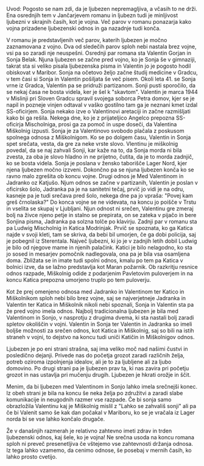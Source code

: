 Uvod:
Pogosto se nam zdi, da je ljubezen nepremagljiva, a včasih to ne drži. Ena osrednjih tem v Jančarjevem romanu in ljubezn tudi je minljivost ljubezni v skrajnih časih, kot je vojna. Več parov v romanu ponazarja kako vojna prizadene ljubezenski odnos in ga nazadnje tudi konča.

V romanu je predstavljenih več parov, katerih ljubezen je močno zaznamovana z vojno. Dva od sledečih parov sploh nebi nastala brez vojne, vsi pa so zaradi nje neuspešni. Osrednji par romana sta Valentin Gorjan in Sonja Belak. Njuna ljubezen se začne pred vojno, ko je Sonja še v gimnaziji, takrat sta si veliko pisala ljubezenska pisma in Valentin jo je pogosto hodil obiskovat v Maribor. Sonja na očetovo željo začne študij medicine v Gradcu, v tem časi si Sonja in Valentin pošiljata še več pisem. Okoli leta 41. se Sonja vrne iz Gradca, Valentin pa se pridruži partizanom. Sonji pusti sporočilo, da se nekaj časa ne bosta videla, ker je šel k "skavtom". Valentin je marca 1944 v Mislinji pri Sloven Gradcu spravil svojega soborca Petra domov, kjer se je napil in pozneje vinjen odtaval v vaško gostilno tam ga je neznani kmet izdal SS-oficirjem. Sonja nekako izve o Valentinovi aretaciji in začne razmišljati kako bi ga rešila. Nekega dne, ko je z prijateljico Angelco prepozna SS-oficirja Mischolniga, prosi ga za pomoč in uspe doseči, da Valentina Miškolnig izpusti. Sonja je za Valentinovo svobodo plačala z poskusom spolnega odnosa z Miškolnigom.  Ko se po dolgem času, Valentin in Sonja spet srečata, vesta, da gre za neke vrste slovo. Vlentinu je miškolnig povedal, da se naj zahvali Sonji, kar kaže na to, da Sonja morda ni bila zvesta, za oba je slovo hladno in ne prijetno, čutita, da je to morda zadnjič, ko se bosta videla. Sonja je poslana v žensko taborišče Lager Nord, kjer njena ljubezen močno izzveni. Dokončno pa se njuna ljubezen konča ko se ravno malo zgrešita ob koncu vojne. Drugi odnos je Med Valentinom in Jadranko oz Katjušo. Njum odnos se začne v partizanih, Valentin je poslan v oficirsko šolo, Jadranka pa je na sanitetni tečaj, prvič jo vidi je na odru, kasneje pa je tudi srečava pred šolo, nekega dne pa jo vpraša: "Povej kam greš črnolaska?" Do konca vojne se ne videvata, na koncu jo poišče v Trstu in vselita se skupaj v Ljubljani. Njun odnost ni srečen, Valentinu gre zmeraj bolj na živce njeno petje in stalno se prepirata, on se zateka v pijačo in bere Sonjina pisma, Jadranka pa solzna tolče po klavirju. Zadnji par v romanu sta pa Ludwig Mischolnig in Katica Modrinjak. Prvič se spoznata, ko ga Katica najde v svoji kleti, tam se skriva, da bebi bil umorjen, če ga dobi policija, saj je pobegnil iz Sterentala. Največ ljubezni, ki jo je v zadnjih letih dobil Ludwig je bilo od njegove mame in njenih palačink. Katici je bilo nelagodno, ko sta jo sosed in mesarjev pomočnik nadlegovala, ona pa je bila vsa osamljena doma. Zbližata se in imate tudi spolni odnos, kmalu po tem pa Katica v bolnici izve, da se lažno predstavlja kot Maran požarnik. Ob razkritju resnice odnos razpade, Miškolnig odide z podarjenim Pavletovim puloverjem in na koncu Katica prepozna umorjeno truplo po tem puloverju.

Kot že prej omenjeno odnosa med Jadranko in Valentinom ter Katico in Miškolnikom sploh nebi bilo brez vojne, saj se najverjetneje Jadranka in Valentin ter Katica in Miškolnik nikoli nebi spoznali, Sonja in Valentin sta pa že pred vojno imela odnos. Najbolj tradicionalna ljubezen je bila med Valentinom in Sonjo, v nasprotju z drugima dvema, ki sta nastali bolj zaradi spletov okoliščin v vojni. Valentin in Sonja ter Valentin in Jadranka so imeli boljše možnosti za srečen odnos, kot Katica in Miškolnig,  saj so bili na istih straneh v vojni, to dejstvo na koncu tudi uniči Katičin in Miškolnigov odnos.

Ljubezen je po eni strani strašna, saj ima veliko moč nad našimi čustvi in posledično dejanji. Privede nas do početja grozot zaradi različnih želja, potreb oziroma izpolnjenja idealov, ali je to za ljubljene ali za ljubo domovino. Po drugi strani pa je ljubezen prav ta, ki nas zavira pri početju grozot in nas ustavlja pri mučenju drugih. Ljubezen je hkrati orožje in ščit.

Menim, da bi ljubezen med Valentinom in Sonjo lahko imela srečnejši konec. Iz obeh strani je bila na koncu še neka želja po združitvi a zaradi slabe komunikacije in neugodnih razmer vse razpade. Če bi sonja samo obrazložila Valentinu kaj je Miškolnig mislil z "Lahko se zahvališ sonji" ali pa če bi Valenit samo še kak dan počakal v Mariboru, ko se je vračala iz Lager norda bi se vse lahko končalo drugače.

Že v današnjih razmerah je relativno zahtevno imeti zdrav in trden ljubezenski odnos, kaj šele, ko je vojna! Ne srečna usoda na koncu romana sploh ni preveč presenetljiva če vštejemo vse zahtevnosti držanja odnosa. Iz tega lahko vzamemo, da cenimo odnose, še posebaj v mernih časih, ko lahko prosto cvetijo.